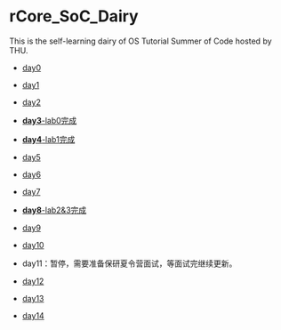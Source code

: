 # rCore_SoC_Dairy
This is the self-learning dairy of OS Tutorial Summer of Code hosted by THU.
- [day0](https://github.com/JohnWestonNull/rCore_SoC_Dairy/blob/master/entry/day0.md)
- [day1](https://github.com/JohnWestonNull/rCore_SoC_Dairy/blob/master/entry/day1.md)
- [day2](https://github.com/JohnWestonNull/rCore_SoC_Dairy/blob/master/entry/day2.md)
- [**day3**-lab0完成](https://github.com/JohnWestonNull/rCore_SoC_Dairy/blob/master/entry/day3.md)
- [**day4**-lab1完成](https://github.com/JohnWestonNull/rCore_SoC_Dairy/blob/master/entry/day4.md)

- [day5](https://github.com/JohnWestonNull/rCore_SoC_Dairy/blob/master/entry/day5.md)
- [day6](https://github.com/JohnWestonNull/rCore_SoC_Dairy/blob/master/entry/day6.md)
- [day7](https://github.com/JohnWestonNull/rCore_SoC_Dairy/blob/master/entry/day7.md)
- [**day8**-lab2&3完成](https://github.com/JohnWestonNull/rCore_SoC_Dairy/blob/master/entry/day8.md)

- [day9](https://github.com/JohnWestonNull/rCore_SoC_Dairy/blob/master/entry/day9.md)
- [day10](https://github.com/JohnWestonNull/rCore_SoC_Dairy/blob/master/entry/day10.md)

- day11：暂停，需要准备保研夏令营面试，等面试完继续更新。

- [day12](https://github.com/JohnWestonNull/rCore_SoC_Dairy/blob/master/entry/day12.md)
- [day13](https://github.com/JohnWestonNull/rCore_SoC_Dairy/blob/master/entry/day13.md)
- [day14](https://github.com/JohnWestonNull/rCore_SoC_Dairy/blob/master/entry/day14.md)

